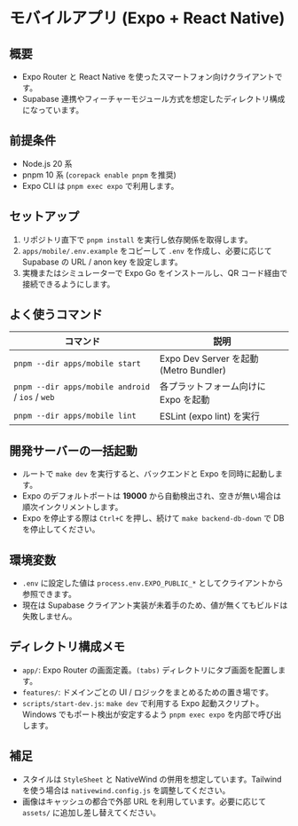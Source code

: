 ﻿# モバイルアプリ (Expo + React Native)

## 概要

- Expo Router と React Native を使ったスマートフォン向けクライアントです。
- Supabase 連携やフィーチャーモジュール方式を想定したディレクトリ構成になっています。

## 前提条件

- Node.js 20 系
- pnpm 10 系 (`corepack enable pnpm` を推奨)
- Expo CLI は `pnpm exec expo` で利用します。

## セットアップ

1. リポジトリ直下で `pnpm install` を実行し依存関係を取得します。
2. `apps/mobile/.env.example` をコピーして `.env` を作成し、必要に応じて Supabase の URL / anon key を設定します。
3. 実機またはシミュレーターで Expo Go をインストールし、QR コード経由で接続できるようにします。

## よく使うコマンド

| コマンド | 説明 |
| --- | --- |
| `pnpm --dir apps/mobile start` | Expo Dev Server を起動 (Metro Bundler) |
| `pnpm --dir apps/mobile android` / `ios` / `web` | 各プラットフォーム向けに Expo を起動 |
| `pnpm --dir apps/mobile lint` | ESLint (expo lint) を実行 |

## 開発サーバーの一括起動

- ルートで `make dev` を実行すると、バックエンドと Expo を同時に起動します。
- Expo のデフォルトポートは **19000** から自動検出され、空きが無い場合は順次インクリメントします。
- Expo を停止する際は `Ctrl+C` を押し、続けて `make backend-db-down` で DB を停止してください。

## 環境変数

- `.env` に設定した値は `process.env.EXPO_PUBLIC_*` としてクライアントから参照できます。
- 現在は Supabase クライアント実装が未着手のため、値が無くてもビルドは失敗しません。

## ディレクトリ構成メモ

- `app/`: Expo Router の画面定義。`(tabs)` ディレクトリにタブ画面を配置します。
- `features/`: ドメインごとの UI / ロジックをまとめるための置き場です。
- `scripts/start-dev.js`: `make dev` で利用する Expo 起動スクリプト。Windows でもポート検出が安定するよう `pnpm exec expo` を内部で呼び出します。

## 補足

- スタイルは `StyleSheet` と NativeWind の併用を想定しています。Tailwind を使う場合は `nativewind.config.js` を調整してください。
- 画像はキャッシュの都合で外部 URL を利用しています。必要に応じて `assets/` に追加し差し替えてください。
